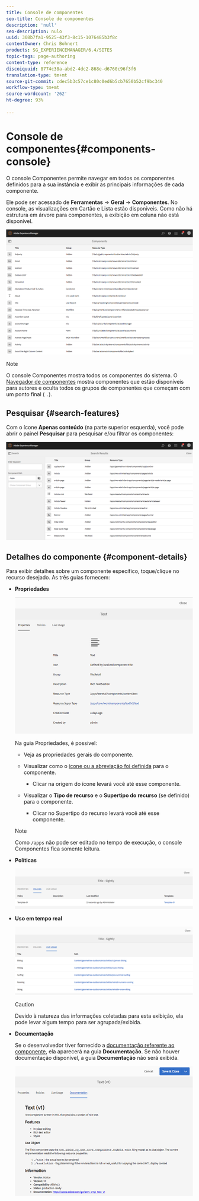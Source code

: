 ```yaml
---
title: Console de componentes
seo-title: Console de componentes
description: 'null'
seo-description: nulo
uuid: 308b7fa1-9525-43f3-8c15-1076485b3f8c
contentOwner: Chris Bohnert
products: SG_EXPERIENCEMANAGER/6.4/SITES
topic-tags: page-authoring
content-type: reference
discoiquuid: 8774c38a-abd2-4dc2-868e-d6760c96f3f6
translation-type: tm+mt
source-git-commit: cdec5b3c57ce1c80c0ed6b5cb7650b52cf9bc340
workflow-type: tm+mt
source-wordcount: '262'
ht-degree: 93%

---
```



# Console de componentes{#components-console}

O console Componentes permite navegar em todos os componentes definidos para a sua instância e exibir as principais informações de cada componente. 

Ele pode ser acessado de **Ferramentas** -> **Geral** -> **Componentes**. No console, as visualizações em Cartão e Lista estão disponíveis. Como não há estrutura em árvore para componentes, a exibição em coluna não está disponível.

![chlimage_1-301](assets/chlimage_1-301.png)

>[!NOTE]
>
>O console Componentes mostra todos os componentes do sistema. O [Navegador de componentes](/help/sites-authoring/author-environment-tools.md#components-browser) mostra componentes que estão disponíveis para autores e oculta todos os grupos de componentes que começam com um ponto final ( `.`).

## Pesquisar {#search-features}

Com o ícone **Apenas conteúdo** (na parte superior esquerda), você pode abrir o painel **Pesquisar** para pesquisar e/ou filtrar os componentes: 

![chlimage_1-302](assets/chlimage_1-302.png)

## Detalhes do componente {#component-details}

Para exibir detalhes sobre um componente específico, toque/clique no recurso desejado. As três guias fornecem:

* **Propriedades**

   ![screen_shot_2018-03-27at165847](assets/screen_shot_2018-03-27at165847.png)

   Na guia Propriedades, é possível:

   * Veja as propriedades gerais do componente.
   * Visualizar como o [ícone ou a abreviação foi definida](/help/sites-developing/components-basics.md#component-icon-in-touch-ui) para o componente.

      * Clicar na origem do ícone levará você até esse componente.
   * Visualizar o **Tipo de recurso** e o **Supertipo do recurso** (se definido) para o componente.

      * Clicar no Supertipo do recurso levará você até esse componente.
   >[!NOTE]
   >
   >Como `/apps` não pode ser editado no tempo de execução, o console Componentes fica somente leitura.

* **Políticas**

   ![chlimage_1-303](assets/chlimage_1-303.png)

* **Uso em tempo real**

   ![chlimage_1-304](assets/chlimage_1-304.png)

   >[!CAUTION]
   >
   >Devido à natureza das informações coletadas para esta exibição, ela pode levar algum tempo para ser agrupada/exibida. 

* **Documentação**

   Se o desenvolvedor tiver fornecido a [documentação referente ao componente](/help/sites-developing/developing-components.md#documenting-your-component), ela aparecerá na guia **Documentação**. Se não houver documentação disponível, a guia **Documentação** não será exibida.

   ![chlimage_1-305](assets/chlimage_1-305.png)

